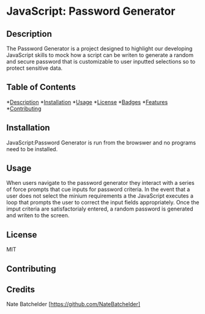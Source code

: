 # JavaScript: Password Generator 

  ## Description
  The Password Generator is a project designed to highlight our developing JavaScript skills to mock how a script can be writen to generate a random and secure password that is customizable to user inputted selections so to protect sensitive data.
  
  ## Table of Contents
  *[Description](#description)
  *[Installation](#install)
  *[Usage](#usage)
  *[License](#license)
  *[Badges](#badges)
  *[Features](#features)
  *[Contributing](#contributing)
  
  
  ## Installation
  JavaScript:Password Generator is run from the browswer and no programs need to be installed. 


  ## Usage
  When users navigate to the password generator they interact with a series of force prompts that cue inputs for password criteria.  In the event that a user does not select the minium requirements a the JavaScript executes a loop that prompts the user to correct the input fields appropriately.  Once the imput criteria are satisfactorialy entered, a random password is generated and writen to the screen.


   ## License
  
  MIT

  ## Contributing




  ## Credits

  Nate Batchelder [https://github.com/NateBatchelder]

